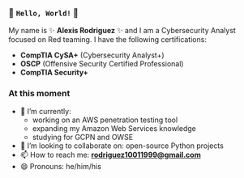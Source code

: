 ### 👋 `Hello, World!` 👋

My name is ✨ **Alexis Rodriguez** ✨ and I am a Cybersecurity Analyst focused on Red teaming. I have the following certifications:
- **CompTIA CySA+** (Cybersecurity Analyst+)
- **OSCP** (Offensive Security Certified Professional)
- **CompTIA Security+**

### At this moment
- 🌱 I’m currently:
  - working on an AWS penetration testing tool
  - expanding my Amazon Web Services knowledge
  - studying for GCPN and OWSE
- 👯 I’m looking to collaborate on: open-source Python projects
- 📫 How to reach me: **rodriguez10011999@gmail.com**
- 😄 Pronouns: he/him/his
